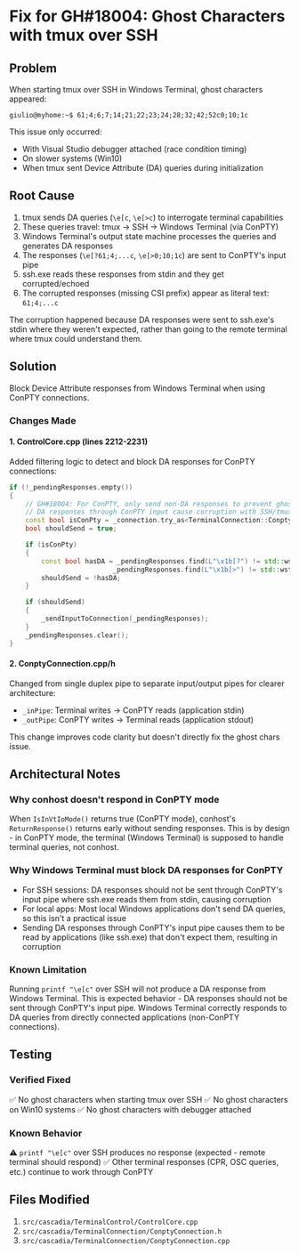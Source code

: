 # Fix for GH#18004: Ghost Characters with tmux over SSH

## Problem

When starting tmux over SSH in Windows Terminal, ghost characters appeared:
```
giulio@myhome:~$ 61;4;6;7;14;21;22;23;24;28;32;42;52c0;10;1c
```

This issue only occurred:
- With Visual Studio debugger attached (race condition timing)
- On slower systems (Win10)
- When tmux sent Device Attribute (DA) queries during initialization

## Root Cause

1. tmux sends DA queries (`\e[c`, `\e[>c`) to interrogate terminal capabilities
2. These queries travel: tmux → SSH → Windows Terminal (via ConPTY)
3. Windows Terminal's output state machine processes the queries and generates DA responses
4. The responses (`\e[?61;4;...c`, `\e[>0;10;1c`) are sent to ConPTY's input pipe
5. ssh.exe reads these responses from stdin and they get corrupted/echoed
6. The corrupted responses (missing CSI prefix) appear as literal text: `61;4;...c`

The corruption happened because DA responses were sent to ssh.exe's stdin where they weren't expected, rather than going to the remote terminal where tmux could understand them.

## Solution

Block Device Attribute responses from Windows Terminal when using ConPTY connections.

### Changes Made

#### 1. ControlCore.cpp (lines 2212-2231)
Added filtering logic to detect and block DA responses for ConPTY connections:
```cpp
if (!_pendingResponses.empty())
{
    // GH#18004: For ConPTY, only send non-DA responses to prevent ghost chars
    // DA responses through ConPTY input cause corruption with SSH/tmux
    const bool isConPty = _connection.try_as<TerminalConnection::ConptyConnection>() != nullptr;
    bool shouldSend = true;

    if (isConPty)
    {
        const bool hasDA = _pendingResponses.find(L"\x1b[?") != std::wstring::npos ||
                          _pendingResponses.find(L"\x1b[>") != std::wstring::npos;
        shouldSend = !hasDA;
    }

    if (shouldSend)
    {
        _sendInputToConnection(_pendingResponses);
    }
    _pendingResponses.clear();
}
```

#### 2. ConptyConnection.cpp/h
Changed from single duplex pipe to separate input/output pipes for clearer architecture:
- `_inPipe`: Terminal writes → ConPTY reads (application stdin)
- `_outPipe`: ConPTY writes → Terminal reads (application stdout)

This change improves code clarity but doesn't directly fix the ghost chars issue.

## Architectural Notes

### Why conhost doesn't respond in ConPTY mode
When `IsInVtIoMode()` returns true (ConPTY mode), conhost's `ReturnResponse()` returns early without sending responses. This is by design - in ConPTY mode, the terminal (Windows Terminal) is supposed to handle terminal queries, not conhost.

### Why Windows Terminal must block DA responses for ConPTY
- For SSH sessions: DA responses should not be sent through ConPTY's input pipe where ssh.exe reads them from stdin, causing corruption
- For local apps: Most local Windows applications don't send DA queries, so this isn't a practical issue
- Sending DA responses through ConPTY's input pipe causes them to be read by applications (like ssh.exe) that don't expect them, resulting in corruption

### Known Limitation
Running `printf "\e[c"` over SSH will not produce a DA response from Windows Terminal. This is expected behavior - DA responses should not be sent through ConPTY's input pipe. Windows Terminal correctly responds to DA queries from directly connected applications (non-ConPTY connections).

## Testing

### Verified Fixed
✅ No ghost characters when starting tmux over SSH
✅ No ghost characters on Win10 systems
✅ No ghost characters with debugger attached

### Known Behavior
⚠️ `printf "\e[c"` over SSH produces no response (expected - remote terminal should respond)
✅ Other terminal responses (CPR, OSC queries, etc.) continue to work through ConPTY

## Files Modified

1. `src/cascadia/TerminalControl/ControlCore.cpp`
2. `src/cascadia/TerminalConnection/ConptyConnection.h`
3. `src/cascadia/TerminalConnection/ConptyConnection.cpp`

